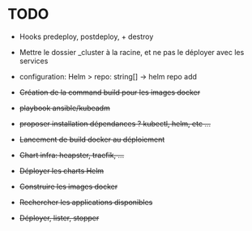 # TODO

- Hooks predeploy, postdeploy, + destroy
- Mettre le dossier _cluster à la racine, et ne pas le déployer avec les services
- configuration: Helm > repo: string[] -> helm repo add

- ~~Création de la command build pour les images docker~~
- ~~playbook ansible/kubeadm~~
- ~~proposer installation dépendances ? kubectl, helm, etc ...~~
- ~~Lancement de build docker au déploiement~~
- ~~Chart infra: heapster, traefik, ...~~
- ~~Déployer les charts Helm~~
- ~~Construire les images docker~~
- ~~Rechercher les applications disponibles~~
- ~~Déployer, lister, stopper~~
